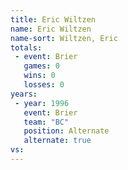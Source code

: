 ```yaml
---
title: Eric Wiltzen
name: Eric Wiltzen
name-sort: Wiltzen, Eric
totals:
 - event: Brier
   games: 0
   wins: 0
   losses: 0
years:
 - year: 1996
   event: Brier
   team: "BC"
   position: Alternate
   alternate: true
vs:
---
```

